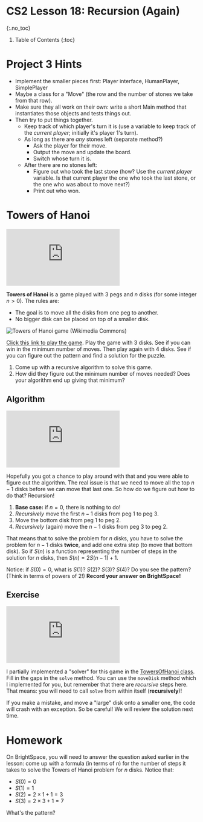 # CS2 Lesson 18: Recursion (Again)
{:.no_toc}

1. Table of Contents
{:toc}

# Project 3 Hints

* Implement the smaller pieces first: Player interface, HumanPlayer, SimplePlayer
* Maybe a class for a "Move" (the row and the number of stones we take from that row).
* Make sure they all work on their own: write a short Main method that instantiates those objects and tests things out.
* Then try to put things together.
  * Keep track of which player's turn it is (use a variable to keep track of the *current player*; initially it's player 1's turn).
  * As long as there are *any* stones left (separate method?)
    * Ask the player for their move.
    * Output the move and update the board.
    * Switch whose turn it is.
  * After there are no stones left:
    * Figure out who took the last stone (how? Use the *current player* variable. Is that current player the one who took the last stone, or the one who was about to move next?)
    * Print out who won.

# Towers of Hanoi

<div class="youtube-container">
<iframe src="https://www.youtube.com/embed/nDApcFBgSgQ" title="YouTube video player" frameborder="0" allow="accelerometer; autoplay; clipboard-write; encrypted-media; gyroscope; picture-in-picture"></iframe>
</div>

**Towers of Hanoi** is a game played with 3 pegs and $n$ disks (for some integer $n > 0$). The rules are:

* The goal is to move all the disks from one peg to another.
* No bigger disk can be placed on top of a smaller disk.

<img src="https://upload.wikimedia.org/wikipedia/commons/0/07/Tower_of_Hanoi.jpeg" alt="Towers of Hanoi game (Wikimedia Commons)" />

[Click this link to play the game](https://www.mathsisfun.com/games/towerofhanoi.html). Play the game with 3 disks. See if you can win in the minimum number of moves. Then play again with 4 disks. See if you can figure out the pattern and find a solution for the puzzle.

1. Come up with a recursive algorithm to solve this game.
2. How did they figure out the minimum number of moves needed? Does your algorithm end up giving that minimum?

## Algorithm

<div class="youtube-container">
<iframe src="https://www.youtube.com/embed/X3bM-0Le2jE" title="YouTube video player" frameborder="0" allow="accelerometer; autoplay; clipboard-write; encrypted-media; gyroscope; picture-in-picture"></iframe>
</div>

Hopefully you got a chance to play around with that and you were able to figure out the algorithm. The real issue is that we need to move all the top $n - 1$ disks before we can move that last one. So how do we figure out how to do that? Recursion!

1. **Base case:** if $n = 0$, there is nothing to do!
2. *Recursively* move the first $n - 1$ disks from peg $1$ to peg $3$.
3. Move the bottom disk from peg $1$ to peg $2$.
4. *Recursively* (again) move the $n - 1$ disks from peg $3$ to peg $2$.

That means that to solve the problem for $n$ disks, you have to solve the problem for $n - 1$ disks **twice**, and add one extra step (to move that bottom disk). So if $S(n)$ is a function representing the number of steps in the solution for $n$ disks, then $S(n) = 2S(n - 1) + 1$.

Notice: if $S(0) = 0$, what is $S(1)$? $S(2)$? $S(3)$? $S(4)$? Do you see the pattern? (Think in terms of powers of 2!) **Record your answer on BrightSpace!**

## Exercise

<div class="youtube-container">
<iframe src="https://www.youtube.com/embed/880GnhkYQ-o" title="YouTube video player" frameborder="0" allow="accelerometer; autoplay; clipboard-write; encrypted-media; gyroscope; picture-in-picture"></iframe>
</div>

I partially implemented a "solver" for this game in the [TowersOfHanoi class](code/TowersOfHanoi.html). Fill in the gaps in the `solve` method. You can use the `moveDisk` method which I implemented for you, but remember that there are *recursive* steps here. That means: you will need to call `solve` from within itself (**recursively**)!

If you make a mistake, and move a "large" disk onto a smaller one, the code will crash with an exception. So be careful! We will review the solution next time.

# Homework

On BrightSpace, you will need to answer the question asked earlier in the lesson: come up with a formula (in terms of $n$) for the number of steps it takes to solve the Towers of Hanoi problem for $n$ disks. Notice that:

* $S(0) = 0$
* $S(1) = 1$
* $S(2) = 2 \times 1 + 1 = 3$
* $S(3) = 2 \times 3 + 1 = 7$

What's the pattern?